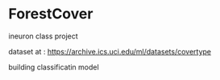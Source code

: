# ForestCover
ineuron class project

dataset at : https://archive.ics.uci.edu/ml/datasets/covertype

building classificatin model
